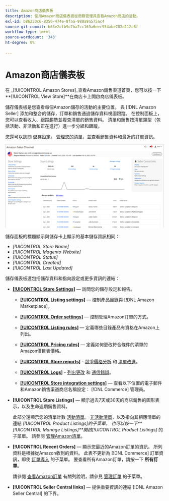```yaml
---
title: Amazon商店儀表板
description: 使用Amazon商店儀表板從商務管理員查看Amazon商店的活動。
exl-id: b86220c6-8350-474e-8faa-988a9a575ac4
source-git-commit: b63e2cfb9c7ba7cc169a6eec954abe782d112c6f
workflow-type: tm+mt
source-wordcount: '343'
ht-degree: 0%

---
```


# Amazon商店儀表板

在 _[!UICONTROL Amazon Stores]_查看Amazon銷售渠道首頁，您可以按一下&#x200B;**[!UICONTROL View Store]**在商店卡上開啟商店儀表板。

儲存儀表板是您查看每個Amazon儲存的活動的主要位置。 與 [!DNL Amazon Seller] 添加和整合的儲存，訂單和銷售通過儲存資料視圖跟蹤。 在控制面板上，您可以查看收入、跟蹤趨勢並複查清單的銷售資料。 清單和銷售按清單類型（包括活動、非活動和正在進行）進一步分組和跟蹤。

您還可以訪問 [儲存設定](./ob-store-review.md)。 [管理您的清單](./managing-product-listings.md)，並查看銷售資料和最近的訂單資訊。

![Amazon商店儀表板](assets/amazon-store-dashboard.png)

儲存面板的標題顯示與儲存卡上顯示的基本儲存資訊相同：

- _[!UICONTROL Store Name]_
- _[!UICONTROL Magento Website]_
- _[!UICONTROL Status]_
- _[!UICONTROL Created]_
- _[!UICONTROL Last Updated]_

儲存儀表板還包括儲存資料和指向設定或更多資訊的連結：

- [**[!UICONTROL Store Settings]**](./ob-store-review.md)  — 訪問您的儲存設定和報告。

   - [**[!UICONTROL Listing settings]**](./listing-settings.md)  — 控制產品目錄與 [!DNL Amazon Marketplace]。

   - [**[!UICONTROL Order settings]**](./order-settings.md)  — 控制管理Amazon訂單的方式。

   - [**[!UICONTROL Listing rules]**](./listing-rules.md)  — 定義哪些目錄產品有資格在Amazon上列出。

   - [**[!UICONTROL Pricing rules]**](./pricing-products.md)  — 定義如何更改符合條件的清單的Amazon價目表價格。

   - [**[!UICONTROL Store reports]**](./amazon-logs-reports.md) - [競爭價格分析](./competitive-price-analysis.md) 和 [清單改進](./listing-improvements.md)。

   - [**[!UICONTROL Logs]**](./amazon-logs-reports.md) - [列出更改](./listing-changes-log.md) 和 [通信錯誤](./communication-errors-log.md)。

   - [**[!UICONTROL Store integration settings]**](./store-integration-settings.md)  — 查看以下位置的電子郵件和Amazon銷售渠道商店名稱設定： [!DNL Commerce] 管理員。

- **[!UICONTROL Store Listings]**  — 顯示過去7天或30天的商店銷售的圖形表示，以及生命週期銷售資料。

   此部分還顯示您的清單計數 [活動清單](./active-listings.md)。 [非活動清單](./inactive-listings.md)，以及指向其相應清單的連結 _[!UICONTROL Product Listings]_的子菜單。 也可以按一下&#x200B;**[!UICONTROL Manage Listings]**開啟_[!UICONTROL Product Listings]_ 的子菜單。 請參閱 [管理Amazon清單](./managing-product-listings.md)。

- **[!UICONTROL Recent Orders]**  — 顯示您最近的Amazon訂單的資訊。 所列資料是根據從Amazon收到的資料。 此表不更新為 [!DNL Commerce] 訂單資訊，即使 [訂單導入](./order-settings.md) 的子菜單。 要查看所有Amazon訂單，請按一下 **所有訂單**。

   請參閱 [查看Amazon訂單](./amazon-orders-all.md) 有關列說明，請參見 [管理訂單](./managing-orders.md) 的子菜單。

- **[!UICONTROL Seller Central links]**  — 提供重要資訊的連結 [!DNL Amazon Seller Central] 的下界。
